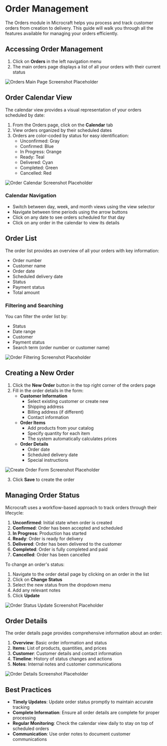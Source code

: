 # Order Management

The Orders module in Microcraft helps you process and track customer orders from creation to delivery. This guide will walk you through all the features available for managing your orders efficiently.

## Accessing Order Management

1. Click on **Orders** in the left navigation menu
2. The main orders page displays a list of all your orders with their current status

![Orders Main Page Screenshot Placeholder](#)

## Order Calendar View

The calendar view provides a visual representation of your orders scheduled by date:

1. From the Orders page, click on the **Calendar** tab
2. View orders organized by their scheduled dates
3. Orders are color-coded by status for easy identification:
   - Unconfirmed: Gray
   - Confirmed: Blue
   - In Progress: Orange
   - Ready: Teal
   - Delivered: Cyan
   - Completed: Green
   - Cancelled: Red

![Order Calendar Screenshot Placeholder](#)

### Calendar Navigation

- Switch between day, week, and month views using the view selector
- Navigate between time periods using the arrow buttons
- Click on any date to see orders scheduled for that day
- Click on any order in the calendar to view its details

## Order List

The order list provides an overview of all your orders with key information:

- Order number
- Customer name
- Order date
- Scheduled delivery date
- Status
- Payment status
- Total amount

### Filtering and Searching

You can filter the order list by:
- Status
- Date range
- Customer
- Payment status
- Search term (order number or customer name)

![Order Filtering Screenshot Placeholder](#)

## Creating a New Order

1. Click the **New Order** button in the top right corner of the orders page
2. Fill in the order details in the form:
   - **Customer Information**
     - Select existing customer or create new
     - Shipping address
     - Billing address (if different)
     - Contact information
   - **Order Items**
     - Add products from your catalog
     - Specify quantity for each item
     - The system automatically calculates prices
   - **Order Details**
     - Order date
     - Scheduled delivery date
     - Special instructions

![Create Order Form Screenshot Placeholder](#)

3. Click **Save** to create the order

## Managing Order Status

Microcraft uses a workflow-based approach to track orders through their lifecycle:

1. **Unconfirmed**: Initial state when order is created
2. **Confirmed**: Order has been accepted and scheduled
3. **In Progress**: Production has started
4. **Ready**: Order is ready for delivery
5. **Delivered**: Order has been delivered to the customer
6. **Completed**: Order is fully completed and paid
7. **Cancelled**: Order has been cancelled

To change an order's status:
1. Navigate to the order detail page by clicking on an order in the list
2. Click on **Change Status**
3. Select the new status from the dropdown menu
4. Add any relevant notes
5. Click **Update**

![Order Status Update Screenshot Placeholder](#)

## Order Details

The order details page provides comprehensive information about an order:

1. **Overview**: Basic order information and status
2. **Items**: List of products, quantities, and prices
3. **Customer**: Customer details and contact information
4. **Timeline**: History of status changes and actions
5. **Notes**: Internal notes and customer communications

![Order Details Screenshot Placeholder](#)

## Best Practices

- **Timely Updates**: Update order status promptly to maintain accurate tracking
- **Complete Information**: Ensure all order details are complete for proper processing
- **Regular Monitoring**: Check the calendar view daily to stay on top of scheduled orders
- **Communication**: Use order notes to document customer communications
